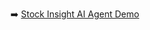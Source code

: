 ➡️ [Stock Insight AI Agent Demo](https://drive.google.com/file/d/1uBZXiz9LZj2dPAy0bUF5U5HD1NP3W8fj/view?usp=share_link)

